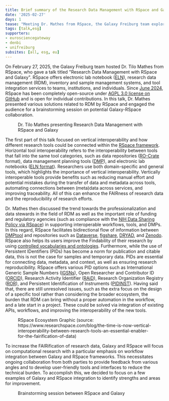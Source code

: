 ```yaml
---
title: Brief summary of the Research Data Management with RSpace and Galaxy meeting
date: '2025-02-27'
days: 1
tease: "Meeting Dr. Mathes from RSpace, the Galaxy Freiburg team explored new ways to streamline research data management."
tags: [talk,esg]
supporters:
- eurosciencegateway
- denbi
- unifreiburg
subsites: [all, esg, eu]
---
```

On February 27, 2025, the Galaxy Freiburg team hosted Dr. Tilo Mathes from RSpace, who gave a talk titled "Research Data Management with RSpace and Galaxy".
RSpace offers electronic lab notebook ([ELN](https://en.wikipedia.org/wiki/Electronic_lab_notebook)), research data management (RDM),
inventory and sample management systems, and tool integration services to teams, institutions, and individuals. Since [June 2024](https://www.researchspace.com/blog/research-space-embraces-open-source-to-empower-fair-data-workflows),
RSpace has been completely open-source under [AGPL 3.0 license on GitHub](https://github.com/rspace-os) and is open for individual contributions. In this talk, Dr. Mathes presented various solutions related to
RDM by RSpace and engaged the audience for a brainstorming session on potential Galaxy-RSpace collaboration.

<figure class="figure">
	<g-image src="./rspace1.jpg" class="figure-img img-fluid rounded" />
	<figcaption class="figure-caption">Dr. Tilo Mathes presenting Research Data Management with RSpace and Galaxy</figcaption>
</figure>

The first part of this talk focused on vertical interoperability and how different research tools could be connected within the
[RSpace framework](https://www.researchspace.com/blog/the-time-is-now-vertical-interoperability-between-research-tools-an-essential-enabler-for-the-fairification-of-data).
Horizontal tool interoperability refers to the interoperability between tools that fall into the same tool categories, such as data repositories ([RO-Crate](https://www.researchobject.org/ro-crate/) format),
data management planning tools ([DMP](https://zenodo.org/records/10658522)), and electronic lab notebooks ([ELN format](https://github.com/TheELNConsortium/TheELNFileFormat)).
Researchers use both domain-specific and general tools, which highlights the importance of vertical interoperability.
Vertically interoperable tools provide benefits such as reducing manual effort and potential mistakes during the transfer of data and metadata across tools, automating connections between (meta)data across services, and improving traceability.
All of this can enhance the FAIRness of research data and the reproducibility of research efforts.

Dr. Mathes then discussed the trend towards the professionalization and data stewards in the field of RDM as well as the important role of funding and regulatory agencies
(such as compliance with the [NIH Data Sharing Policy via RSpace](https://www.researchspace.com/research-integrity)) in supporting interoperable workflows, tools, and DMPs.
In this regard, RSpace facilitates bidirectional flow of information between [DMPtool](https://dmptool.org/) and repositories such as [Dataverse](https://dataverse.org/), [figshare](https://figshare.com/), [DRYAD](https://datadryad.org/),
and [Zenodo](https://zenodo.org/). RSpace also helps its users improve the Findability of their research by using [controlled vocabularies and ontologies](https://documentation.researchspace.com/article/8ujmvpa1no-tagging-documents).
Furthermore, while the use of Persistent IDentifiers (PIDs) has become a norm for publication and citable data, this is not the case for samples and temporary data.
PIDs are essential for connecting data, metadata, and context, as well as ensuring research reproducibility. RSpace offers various PID options such as International Generic Sample Numbers ([IGSNs](https://ev.igsn.org/)), Open Researcher and Contributor ID ([ORCID](https://orcid.org/)), Research Activity Identifier ([RAiD](https://raid.org/)), Research Organization Registry ([ROR](https://ror.org/)), and Persistent Identification of Instruments ([PIDINST](https://docs.pidinst.org/en/latest/)). Having said that, there are still unresolved issues, such as the extra focus on the design of a specific tool rather than considering the broader ecosystem, the burden that RDM can bring without a proper automation in the workflow, and a late start in a project. These could be solved via integration of existing APIs, workflows, and improving the interoperability of the new tools.

<figure class="figure">
	<g-image src="https://cdn.prod.website-files.com/60215038b8c6126015a54745/67a379b756739a12d9ef507f_data-src-image-f7fc857f-fbd5-4f0b-b5f5-0111053f19f7.png" class="figure-img img-fluid rounded" />
	<figcaption class="figure-caption">RSpace Ecosystem Graphic (source: https://www.researchspace.com/blog/the-time-is-now-vertical-interoperability-between-research-tools-an-essential-enabler-for-the-fairification-of-data)</figcaption>
</figure>

To increase the FAIRification of research data, Galaxy and RSpace will focus on computational research with a particular emphasis on workflow integration between Galaxy and RSpace frameworks.
This necessitates ongoing collaboration from both parties to provide feedback from various angles and to develop user-friendly tools and interfaces to reduce the technical burden.
To accomplish this, we decided to focus on a few examples of Galaxy and RSpace integration to identify strengths and areas for improvement.

<figure class="figure">
    <g-image src="./rspace2.png" class="figure-img img-fluid rounded" />
    <figcaption class="figure-caption">Brainstorming session between RSpace and Galaxy</figcaption>
</figure>
